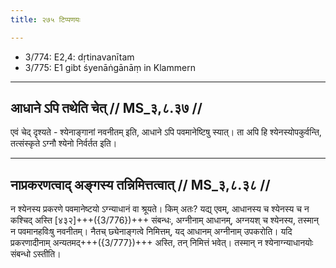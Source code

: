 ```yaml
---
title: २७५ टिप्पणयः

---
```

- 3/774: E2,4: dṛtinavanītam
- 3/775: E1 gibt śyenāṅgānāṃ in Klammern

____________________________________________


## आधाने ऽपि तथेति चेत् // MS_३,८.३७ //

एवं चेद् दृश्यते - श्येनाङ्गानां नवनीतम् इति, आधाने ऽपि पवमानेष्टिषु स्यात्। ता अपि हि श्येनस्योपकुर्वन्ति, तत्संस्कृते ऽग्नौ श्येनो निर्वर्तत इति।


____________________________________________


## नाप्रकरणत्वाद् अङ्गस्य तन्निमित्तत्वात् // MS_३,८.३८ //

न श्येनस्य प्रकरणे पवमानेष्टयो ऽग्न्याधानं वा श्रूयते। किम् अतः? यद्य् एवम्, आधानस्य च श्येनस्य च न कश्चिद् अस्ति [४३२]+++({3/776})+++ संबन्धः, अग्नीनाम् आधानम्, अग्नयश् च श्येनस्य, तस्मान् न पवमानहविःषु नवनीतम्। नैतच् छ्येनाङ्गत्वे निमित्तम्, यद् आधानम् अग्नीनाम् उपकरोति। यदि प्रकरणादीनाम् अन्यतमद्+++({3/777})+++ अस्ति, तन् निमित्तं भवेत्। तस्मान् न श्येनाग्न्याधानयोः संबन्धो ऽस्तीति।
